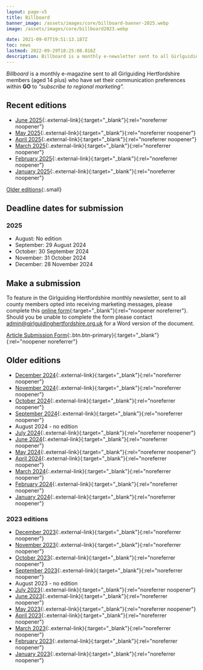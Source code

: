 ```yaml
---
layout: page-v5
title: Billboard
banner_image: /assets/images/core/billboard-banner-2025.webp
image: /assets/images/core/billboard2023.webp

date: 2021-09-07T19:51:13.187Z
toc: news
lastmod: 2022-09-29T18:25:08.816Z
description: Billboard is a monthly e-newsletter sent to all Girlguiding Hertfordshire members who "subscribe to marketing" within GO
---
```

*Billboard* is a monthly e-magazine sent to all Girlguiding Hertfordshire members (aged 14 plus) who have set their communication preferences within **GO** to *“subscribe to regional marketing”.*

## Recent editions

- [June 2025](https://mailchi.mp/96fb649b2315/june-2025-billboard-13903136){:.external-link}{:target="_blank"}{:rel="noreferrer noopener"}
- [May 2025](https://mailchi.mp/f6b794bac2d1/may-2025-billboard-13902525){:.external-link}{:target="_blank"}{:rel="noreferrer noopener"}
- [April 2025](https://mailchi.mp/159fc9515f63/apr-2025-billboard-13901843){:.external-link}{:target="_blank"}{:rel="noreferrer noopener"}
- [March 2025](https://mailchi.mp/e09154f64136/mar-2025-billboard-13901356){:.external-link}{:target="_blank"}{:rel="noreferrer noopener"}
- [February 2025](https://mailchi.mp/323fc3c066e7/feb-2025-billboard-13900874){:.external-link}{:target="_blank"}{:rel="noreferrer noopener"}
- [January 2025](https://mailchi.mp/8767e058aac8/jan-2025-billboard-13899979){:.external-link}{:target="_blank"}{:rel="noreferrer noopener"}

[Older editions](#older-editions){:.small}

## Deadline dates for submission

### 2025

- August: No edition
- September:  29 August 2024
- October: 30 September 2024
- November: 31 October 2024
- December: 28 November 2024

## Make a submission

To feature in the Girlguiding Hertfordshire monthly newsletter, sent to all county members opted into receiving marketing messages, please complete this [online form](https://forms.office.com/Pages/ResponsePage.aspx?id=3yob_CzTykeMNWNnWM6OwYCE4GYtXJ9Ogtjv7oAM_iJUMENVSEM5TEFGQUNVQ1BERklIT0ozUzcwMi4u){:target="_blank"}{:rel="noopener noreferrer"}.  Should you be unable to complete the form please contact <admin@girlguidinghertfordshire.org.uk> for a Word version of the document.

[Article Submission Form](https://forms.office.com/Pages/ResponsePage.aspx?id=3yob_CzTykeMNWNnWM6OwYCE4GYtXJ9Ogtjv7oAM_iJUMENVSEM5TEFGQUNVQ1BERklIT0ozUzcwMi4u){:.btn.btn-primary}{:target="_blank"}{:rel="noopener noreferrer"}

## Older editions

- [December 2024](https://mailchi.mp/743528b011e8/dec-2024-billboard-13899646){:.external-link}{:target="_blank"}{:rel="noreferrer noopener"}
- [November 2024](https://mailchi.mp/f91632647408/nov-2024-billboard-13899153){:.external-link}{:target="_blank"}{:rel="noreferrer noopener"}
- [October 2024](https://mailchi.mp/5050ee438db7/oct-2024-billboard-13898492){:.external-link}{:target="_blank"}{:rel="noreferrer noopener"}
- [September 2024](https://mailchi.mp/c966191d7c03/sep-2024-billboard-13683643){:.external-link}{:target="_blank"}{:rel="noreferrer noopener"}
- August 2024 - no edition
- [July 2024](https://mailchi.mp/9016d9cc433b/july-2024-billboard-13681855){:.external-link}{:target="_blank"}{:rel="noreferrer noopener"}
- [June 2024](https://mailchi.mp/060d1d49f2b9/june-2024-billboard-13680016){:.external-link}{:target="_blank"}{:rel="noreferrer noopener"}
- [May 2024](https://mailchi.mp/88dc1a597ea0/may-2024-billboard-13678023){:.external-link}{:target="_blank"}{:rel="noreferrer noopener"}
- [April 2024](https://mailchi.mp/94aaa38aec5d/april-2024-billboard-13675540){:.external-link}{:target="_blank"}{:rel="noreferrer noopener"}
- [March 2024](https://mailchi.mp/624e80ee8064/mar-2024-billboard-13673376){:.external-link}{:target="_blank"}{:rel="noreferrer noopener"}
- [February 2024](https://mailchi.mp/1729a512c664/feb-2024-billboard-13670628){:.external-link}{:target="_blank"}{:rel="noreferrer noopener"}
- [January 2024](https://mailchi.mp/66cabdb89c1f/jan-2024-billboard-13668740){:.external-link}{:target="_blank"}{:rel="noreferrer noopener"}

### 2023 editions

- [December 2023](https://mailchi.mp/3d791462e45c/dec-2023-billboard-13666388){:.external-link}{:target="_blank"}{:rel="noreferrer noopener"}
- [November 2023](https://mailchi.mp/00a36f06f706/nov-2023-billboard-13663776){:.external-link}{:target="_blank"}{:rel="noreferrer noopener"}
- [October 2023](https://mailchi.mp/8da34b1c8fb7/oct-2023-billboard-13661448){:.external-link}{:target="_blank"}{:rel="noreferrer noopener"}
- [September 2023](https://mailchi.mp/f11e8df6c738/sep-2023-billboard-13656568){:.external-link}{:target="_blank"}{:rel="noreferrer noopener"}
- August 2023 - no edition
- [July 2023](https://mailchi.mp/3528a2cbfec0/july-2023-billboard-13654588){:.external-link}{:target="_blank"}{:rel="noreferrer noopener"}
- [June 2023](https://mailchi.mp/432ef7eeb5a8/june-2023-billboard-13651984){:.external-link}{:target="_blank"}{:rel="noreferrer noopener"}
- [May 2023](https://mailchi.mp/c7c5a27e626f/may-2023-billboard-13649916){:.external-link}{:target="_blank"}{:rel="noreferrer noopener"}
- [April 2023](https://mailchi.mp/f6cf7f38933f/april-2023-billboard-13647812){:.external-link}{:target="_blank"}{:rel="noreferrer noopener"}
- [March 2023](https://mailchi.mp/8013a52a79ab/march-2023-billboard-13645624){:.external-link}{:target="_blank"}{:rel="noreferrer noopener"}
- [February 2023](https://mailchi.mp/970349cc5715/feb-2023-billboard-13644944){:.external-link}{:target="_blank"}{:rel="noreferrer noopener"}
- [January 2023](https://mailchi.mp/c124909ea3ca/jan-2023-billboard-13640528){:.external-link}{:target="_blank"}{:rel="noreferrer noopener"}
